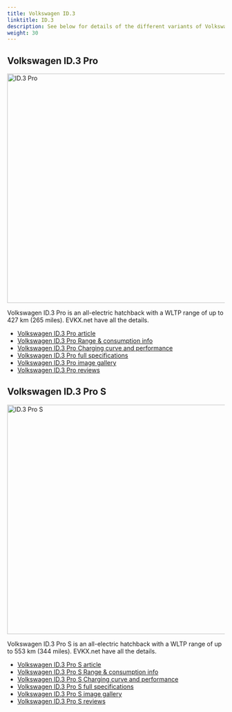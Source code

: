 ```yaml
---
title: Volkswagen ID.3
linktitle: ID.3
description: See below for details of the different variants of Volkswagen ID.3
weight: 30
---
```

## Volkswagen ID.3 Pro

<a href="/models/volkswagen/id.3/id.3_pro/"><img src="https://media.evkx.net/multimedia/models/volkswagen/id.3/id.3_pro/main_1_st.jpg" width="800" height="532" alt="ID.3 Pro" ></a>

Volkswagen ID.3 Pro is an all-electric hatchback with a WLTP range of up to 427 km (265 miles). EVKX.net have all the details. 

- [Volkswagen ID.3 Pro article](/models/volkswagen/id.3/id.3_pro/)
- [Volkswagen ID.3 Pro Range & consumption info](/models/volkswagen/id.3/id.3_pro//rangeandconsumption)
- [Volkswagen ID.3 Pro Charging curve and performance](/models/volkswagen/id.3/id.3_pro//chargingcurve)
- [Volkswagen ID.3 Pro full specifications](/models/volkswagen/id.3/id.3_pro//specifications)
- [Volkswagen ID.3 Pro image gallery](/models/volkswagen/id.3/id.3_pro//gallery)
- [Volkswagen ID.3 Pro reviews](/models/volkswagen/id.3/id.3_pro//reviews)

## Volkswagen ID.3 Pro S

<a href="/models/volkswagen/id.3/id.3_pro_s/"><img src="https://media.evkx.net/multimedia/models/volkswagen/id.3/id.3_pro_s/main_1_st.jpg" width="800" height="532" alt="ID.3 Pro S" ></a>

Volkswagen ID.3 Pro S is an all-electric hatchback with a WLTP range of up to 553 km (344 miles). EVKX.net have all the details. 

- [Volkswagen ID.3 Pro S article](/models/volkswagen/id.3/id.3_pro_s/)
- [Volkswagen ID.3 Pro S Range & consumption info](/models/volkswagen/id.3/id.3_pro_s//rangeandconsumption)
- [Volkswagen ID.3 Pro S Charging curve and performance](/models/volkswagen/id.3/id.3_pro_s//chargingcurve)
- [Volkswagen ID.3 Pro S full specifications](/models/volkswagen/id.3/id.3_pro_s//specifications)
- [Volkswagen ID.3 Pro S image gallery](/models/volkswagen/id.3/id.3_pro_s//gallery)
- [Volkswagen ID.3 Pro S reviews](/models/volkswagen/id.3/id.3_pro_s//reviews)

